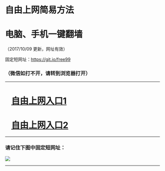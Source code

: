 ﻿# 自由上网简易方法

# 电脑、手机一键翻墙

（2017/10/09 更新，网址有效）

固定短网址：https://git.io/free99

### （微信如打不开，请转到浏览器打开）


***





# &nbsp;&nbsp; <a href="http://ft764430083.fwq-tz-1001.info/fwqtz01.html?t=10090017966 " target="_blank">自由上网入口1</a>
# &nbsp;&nbsp; <a href="http://ft2861732744.fwq-tz-1002.info/fwqtz02.html?t=100900130502 " target="_blank">自由上网入口2</a>
***

### 请记住下图中固定短网址：

<img src="https://s3-us-west-2.amazonaws.com/fwq-1001/yjfq-20170905okok.png" /> 


***

